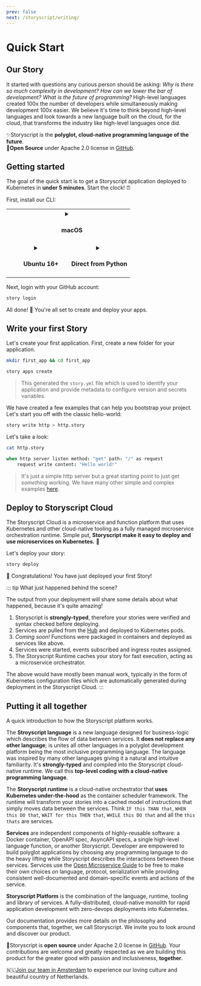 ```yaml
---
prev: false
next: /storyscript/writing/
---
```


<script>
import { Tweet } from 'vue-tweet-embed/dist'

export default {
    components: {Tweet}
}
</script>

# Quick Start

## Our Story

It started with questions any curious person should be asking: *Why is there so much complexity in development?* *How can we lower the bar of development?* *What is the future of programming?* High-level languages created 100x the number of developers while simultaneously making development 100x easier. We believe it's time to think beyond high-level languages and look towards a new language built on the cloud, for the cloud, that transforms the industry like high-level languages once did.

✨Storyscript is the **polyglot, cloud-native programming language of the future**.<br>
🙋‍**Open Source** under Apache 2.0 license in [GitHub](https://github.com/storyscript).

<Tweet id="1145647520040869888"></Tweet>

## Getting started

The goal of the quick start is to get a Storyscript application deployed to Kubernetes in **under 5 minutes**. Start the clock! ⏰

First, install our CLI:

<table width="100%">
<tr>
<td style="text-align:center" width="100%" valign="top" colspan="2">
<details :open="$page.os === 'macos'">
<summary><h4><img src="../assets/apple-logo.svg" width="15"> macOS</h4></summary>

```bash
brew install storyscript/brew/story
```

</details>
</td>
<!--
<td style="text-align:center" width="50%" valign="top">
<details :open="$page.os === 'windows'">
<summary><h4><img src="../assets/windows-logo.svg" width="15"> Windows</h4></summary>

Download the appropriate installer:

<div><a href="https://github.com/asyncy/cli/releases/download/0.0.6/asyncy-x64.exe" class="button">64-bit installer</a></div>
<div><a href="#" class="button">32-bit installer</a></div>

</details>
</td>
-->
</tr>
<tr>
<td style="text-align:center" width="50%" valign="top">
<details :open="$page.os === 'unix' || $page.os === 'linux'">
<summary><h4><img src="../assets/ubuntu-logo.svg" width="15"> Ubuntu 16+</h4></summary>



<a href="https://snapcraft.io/story">
  <img alt="Get it from the Snap Store" src="https://snapcraft.io/static/images/badges/en/snap-store-white.svg" />
</a>

<small style="display:block; width: 100%"><a href="https://snapcraft.io/">Snap is available on other Linux OS.</a></small>

</details>
</td>
<td style="text-align:center" width="50%" valign="top">
<details :open="$page.os === 'unknown'">
<summary><h4>Direct from Python</h4></summary>

```bash
pip install --user story
```

Python 3.6 or higher is required, thus on Debian/Ubuntu use `pip3`.
The other installation methods listed are recommended.

</details>
</td>
</tr>
</table>

Next, login with your GitHub account:

```bash
story login
```

All done! 💪 You're all set to create and deploy your apps.


## Write your first Story

Let's create your first application. First, create a new folder for your application.

```bash
mkdir first_app && cd first_app
```
```bash
story apps create
```

> This generated the `story.yml` file which is used to identify your application and provide metadata to configure version and secrets variables.

We have created a few examples that can help you bootstrap your project. Let's start you off with the classic hello-world:

```bash
story write http > http.story
```

Let's take a look:

```bash
cat http.story
```

```coffeescript
when http server listen method: "get" path: "/" as request
    request write content: "Hello world!"
```
> It's just a simple http server but a great starting point to just get *something* working. We have many other simple and complex examples [here](https://github.com/storyscript/examples).

## Deploy to Storyscript Cloud

The Storyscript Cloud is a microservice and function platform that uses Kubernetes and other cloud-native tooling as a fully managed microservice orchestration runtime. Simple put, **Storyscript make it easy to deploy and use microservices on Kubernetes.** 💪

Let's deploy your story:

```bash
story deploy
```

🎉 Congratulations! You have just deployed your first Story!

::: tip What just happened behind the scene?

The output from your deployment will share some details about what happened, because it's quite amazing!

1. Storyscript is **strongly-typed**, therefore your stories were verified and syntax checked before deploying.
1. Services are pulled from the [Hub](https://hub.storyscript.io) and deployed to Kubernetes pods.
1. *Coming soon!* Functions were packaged in containers and deployed as services like above.
1. Services were started, events subscribed and ingress routes assigned.
1. The Storyscript Runtime caches your story for fast execution, acting as a microservice orchestrator.

The above would have mostly been manual work, typically in the form of Kubernetes configuration files which are automatically generated during deployment in the Storyscript Cloud.
:::

## Putting it all together

A quick introduction to how the Storyscript platform works.

The **Stroyscript language** is a new language designed for business-logic which describes the flow of data between services. It **does not replace any other language**; is unites all other languages in a polyglot development platform being the most inclusive programming language. The language was inspired by many other languages giving it a natural and intuitive familiarity. It's **strongly-typed** and compiled into the Storyscript cloud-native runtime. We call this **top-level coding with a cloud-native programming language**.

The **Storyscript runtime** is a cloud-native orchestrator that **uses Kubernetes under-the-hood** as the container scheduler framework. The runtime will transform your stories into a cached model of instructions that simply moves data between the services. Think `IF this THAN that`, `WHEN this DO that`, `WAIT for this THEN that`, `WHILE this DO that` and all the `this thats` are services.

**Services** are independent components of highly-reusable software: a Docker container, OpenAPI spec, AsyncAPI specs, a single high-level language function, or another Storyscript. Developer are empowered to build polyglot applications by choosing any programming language to do the heavy lifting while Storyscript describes the interactions between these services. Services use the [Open Microservice Guide](https://microservice.guide/) to be free to make their own choices on language, protocol, serialization while providing consistent well-documented and domain-specific events and actions of the service. 

**Storyscript Platform** is the combination of the language, runtime, tooling and library of services. A fully-distributed, cloud-native monolith for rapid application development with zero-devops deployments into Kubernetes.

Our documentation provides more details on the philosophy and components that, together, we call Storyscript. We invite you to look around and discover our product.

🙋‍Storyscript is **open source** under Apache 2.0 license in [GitHub](https://github.com/storyscript). Your contributions are welcome and greatly respected as we are building this product for the greater good with passion and inclusiveness, **together**.<br>

🇳🇱[Join our team in Amsterdam](https://angel.co/storyscript/jobs) to experience our loving culture and beautiful country of Netherlands.
